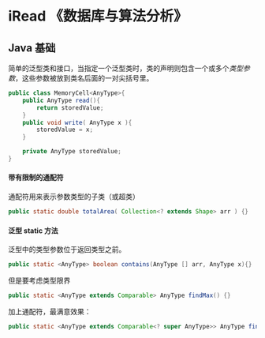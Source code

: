 # iRead 《数据库与算法分析》

## Java 基础

简单的泛型类和接口，当指定一个泛型类时，类的声明则包含一个或多个*类型参数*，这些参数被放到类名后面的一对尖括号里。

```java
public class MemoryCell<AnyType>{
    public AnyType read(){
        return storedValue;
    }
    public void write( AnyType x ){
        storedValue = x;
    }

    private AnyType storedValue;
}
```
#### 带有限制的通配符
通配符用来表示参数类型的子类（或超类）
```java
public static double totalArea( Collection<? extends Shape> arr ) {}
```

#### 泛型 static 方法
泛型中的类型参数位于返回类型之前。
```java
public static <AnyType> boolean contains(AnyType [] arr, AnyType x){}
```

但是要考虑类型限界

```java
public static <AnyType extends Comparable> AnyType findMax() {}
```

加上通配符，最满意效果：
```java
public static <AnyType extends Comparable<? super AnyType>> AnyType findMax(){}
```
